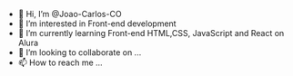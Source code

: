 - 👋 Hi, I’m @Joao-Carlos-CO
- 👀 I’m interested in Front-end development
- 🌱 I’m currently learning Front-end HTML,CSS, JavaScript and React on Alura
- 💞️ I’m looking to collaborate on ...
- 📫 How to reach me ...

<!---
Joao-Carlos-CO/Joao-Carlos-CO is a ✨ special ✨ repository because its `README.md` (this file) appears on your GitHub profile.
You can click the Preview link to take a look at your changes.
--->
